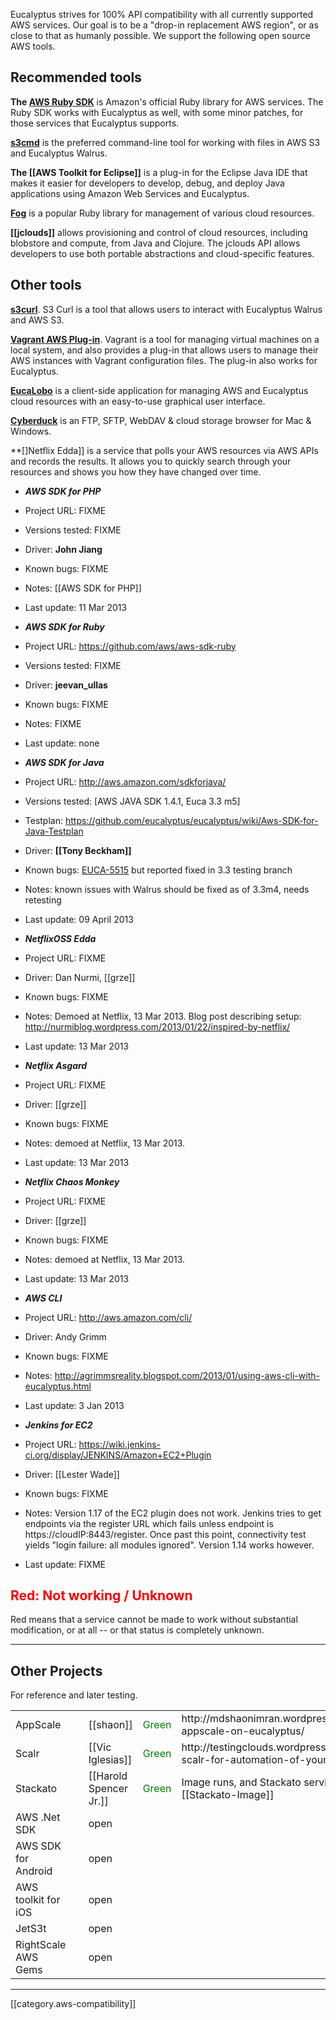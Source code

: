 Eucalyptus strives for 100% API compatibility with all currently supported AWS services. Our goal is to be a "drop-in replacement AWS region", or as close to that as humanly possible.  We support the following open source AWS tools.

## Recommended tools

**The [AWS Ruby SDK](https://github.com/eucalyptus/eucalyptus/wiki/HOWTO-Use-AWS-Ruby-SDK-with-Eucalyptus)** is Amazon's official Ruby library for AWS services. The Ruby SDK works with Eucalyptus as well, with some minor patches, for those services that Eucalyptus supports. 

**[s3cmd](https://github.com/eucalyptus/eucalyptus/wiki/HowTo-use-s3cmd-with-Eucalyptus)** is the preferred command-line tool for working with files in AWS S3 and Eucalyptus Walrus.

**The [[AWS Toolkit for Eclipse]]** is a plug-in for the Eclipse Java IDE that makes it easier for developers to develop, debug, and deploy Java applications using Amazon Web Services and Eucalyptus.

**[Fog](https://github.com/eucalyptus/eucalyptus/wiki/HOWTO-Use-Fog-with-Eucalyptus)** is a popular Ruby library for management of various cloud resources.

**[[jclouds]]** allows provisioning and control of cloud resources, including blobstore and compute, from Java and Clojure. The jclouds API allows developers to use both portable abstractions and cloud-specific features.

## Other tools

**[s3curl](http://www.eucalyptus.com/eucalyptus-cloud/tools/s3curl)**. S3 Curl is a tool that allows users to interact with Eucalyptus Walrus and AWS S3.

**[Vagrant AWS Plug-in](https://github.com/mitchellh/vagrant-aws)**.  Vagrant is a tool for managing virtual machines on a local system, and also provides a plug-in that allows users to manage their AWS instances with Vagrant configuration files.  The plug-in also works for Eucalyptus.

**[EucaLobo](https://github.com/viglesiasce/EucaLobo)** is a client-side application for managing AWS and Eucalyptus cloud resources with an easy-to-use graphical user interface.

**[Cyberduck](http://cyberduck.ch/)** is an FTP, SFTP, WebDAV & cloud storage browser for Mac & Windows.

**[]Netflix Edda]] is a service that polls your AWS resources via AWS APIs and records the results. It allows you to quickly search through your resources and shows you how they have changed over time.

* _**AWS SDK for PHP**_
 * Project URL: FIXME
 * Versions tested: FIXME
 * Driver: **John Jiang**
 * Known bugs: FIXME
 * Notes: [[AWS SDK for PHP]]
 * Last update: 11 Mar 2013

* _**AWS SDK for Ruby**_ 
 * Project URL: https://github.com/aws/aws-sdk-ruby
 * Versions tested: FIXME
 * Driver: **jeevan_ullas**
 * Known bugs: FIXME
 * Notes: FIXME
 * Last update: none

* _**AWS SDK for Java**_ 
 * Project URL: http://aws.amazon.com/sdkforjava/
 * Versions tested: [AWS JAVA SDK 1.4.1, Euca 3.3 m5]
 * Testplan: https://github.com/eucalyptus/eucalyptus/wiki/Aws-SDK-for-Java-Testplan
 * Driver: **[[Tony Beckham]]**
 * Known bugs: [EUCA-5515](https://eucalyptus.atlassian.net/browse/EUCA-5515) but reported fixed in 3.3 testing branch
 * Notes: known issues with Walrus should be fixed as of 3.3m4, needs retesting
 * Last update: 09 April 2013

* _**NetflixOSS Edda**_
 * Project URL: FIXME
 * Driver: Dan Nurmi, [[grze]]
 * Known bugs: FIXME
 * Notes: Demoed at Netflix, 13 Mar 2013. Blog post describing setup: http://nurmiblog.wordpress.com/2013/01/22/inspired-by-netflix/
 * Last update: 13 Mar 2013

* _**Netflix Asgard**_
 * Project URL: FIXME
 * Driver: [[grze]]
 * Known bugs: FIXME
 * Notes: demoed at Netflix, 13 Mar 2013.
 * Last update: 13 Mar 2013

* _**Netflix Chaos Monkey**_
 * Project URL: FIXME
 * Driver: [[grze]]
 * Known bugs: FIXME
 * Notes: demoed at Netflix, 13 Mar 2013.
 * Last update: 13 Mar 2013

* _**AWS CLI**_
 * Project URL: http://aws.amazon.com/cli/
 * Driver: Andy Grimm
 * Known bugs: FIXME
 * Notes: http://agrimmsreality.blogspot.com/2013/01/using-aws-cli-with-eucalyptus.html
 * Last update: 3 Jan 2013

* _**Jenkins for EC2**_
 * Project URL: https://wiki.jenkins-ci.org/display/JENKINS/Amazon+EC2+Plugin
 * Driver: [[Lester Wade]]
 * Known bugs: FIXME
 * Notes: Version 1.17 of the EC2 plugin does not work. Jenkins tries to get endpoints via the register URL which fails unless endpoint is https://cloudIP:8443/register. Once past this point, connectivity test yields "login failure: all modules ignored". Version 1.14 works however.
 * Last update: FIXME

## <font color="red">Red: Not working / Unknown</font>

Red means that a service cannot be made to work without substantial modification, or at all -- or that status is completely unknown.

*****

## Other Projects

For reference and later testing.

<table>
  <tr><td>AppScale</td><td>&nbsp;</td><td>[[shaon]]</td><td><font color="green">Green</font></td><td>http://mdshaonimran.wordpress.com/2013/03/01/run-appscale-on-eucalyptus/</td></tr>
  <tr><td>Scalr</td><td>&nbsp;</td><td>[[Vic Iglesias]]</td><td><font color="green">Green</font></td><td>http://testingclouds.wordpress.com/2013/01/23/using-scalr-for-automation-of-your-eucalyptus-cloud/</td></tr>
  <tr><td>Stackato</td><td>&nbsp;</td><td>[[Harold Spencer Jr.]]</td><td><font color="green">Green</font></td><td>Image runs, and Stackato services work. More info: [[Stackato-Image]]</td></tr>
  <tr><td>AWS .Net SDK</td><td>&nbsp;</td><td>open</td><td>&nbsp;</td><td>&nbsp;</td></tr>
  <tr><td>AWS SDK for Android</td><td>&nbsp;</td><td>open</td><td>&nbsp;</td><td>&nbsp;</td></tr>
  <tr><td>AWS toolkit for iOS</td><td>&nbsp;</td><td>open</td><td>&nbsp;</td><td>&nbsp;</td></tr>
  <tr><td>JetS3t</td><td>&nbsp;</td><td>open</td><td>&nbsp;</td><td>&nbsp;</td></tr>
  <tr><td>RightScale AWS Gems</td><td>&nbsp;</td><td>open</td><td>&nbsp;</td><td>&nbsp;</td></tr>
</table>

*****

[[category.aws-compatibility]]